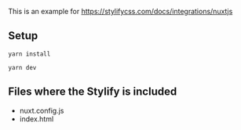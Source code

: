 This is an example for https://stylifycss.com/docs/integrations/nuxtjs

## Setup

```
yarn install

yarn dev
```

## Files where the Stylify is included

- nuxt.config.js
- index.html
